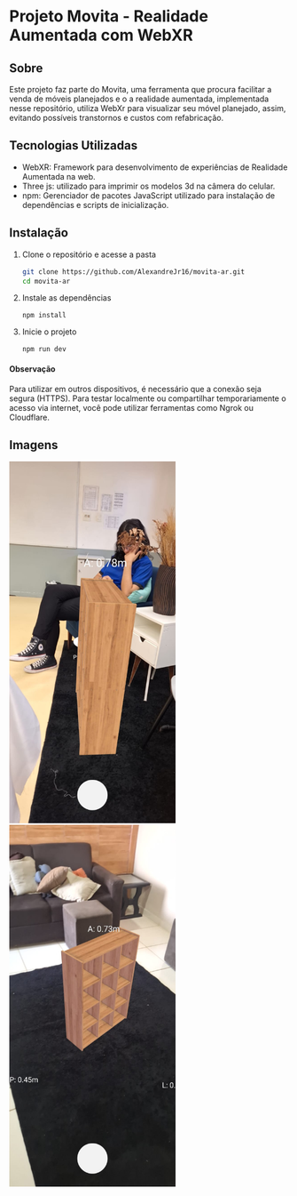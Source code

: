# Projeto Movita - Realidade Aumentada com WebXR


## Sobre
Este projeto faz parte do Movita, uma ferramenta que procura facilitar a venda de móveis planejados e o a realidade aumentada, implementada nesse repositório, utiliza WebXr para visualizar seu móvel planejado, assim, evitando possíveis transtornos e custos com refabricação.

## Tecnologias Utilizadas
- WebXR: Framework para desenvolvimento de experiências de Realidade Aumentada na web.
- Three js: utilizado para imprimir os modelos 3d na câmera do celular.
- npm: Gerenciador de pacotes JavaScript utilizado para instalação de dependências e scripts de inicialização.

## Instalação
1. Clone o repositório e acesse a pasta
   ````bash
   git clone https://github.com/AlexandreJr16/movita-ar.git
   cd movita-ar
   ````
2. Instale as dependências
   ````
   npm install
   ````
3. Inicie o projeto
   ````
   npm run dev
   ````
#### Observação

Para utilizar em outros dispositivos, é necessário que a conexão seja segura (HTTPS). Para testar localmente ou compartilhar temporariamente o acesso via internet, você pode utilizar ferramentas como Ngrok ou Cloudflare.


## Imagens
<p float="left">
  <img src="public/img1.jpg" width="300" />
  <img src="public/img2.jpg" width="300" />
</p>
